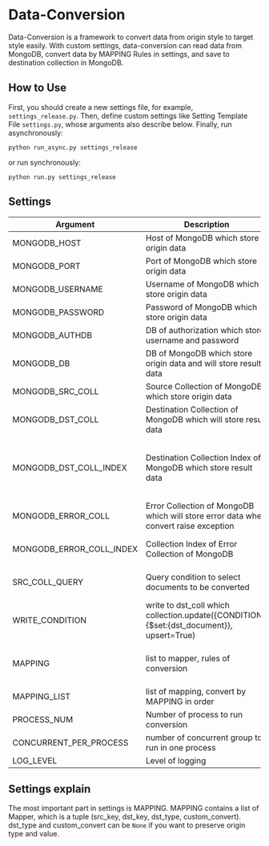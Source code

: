 # Data-Conversion

Data-Conversion is a framework to convert data from origin style to target style easily.
With custom settings, data-conversion can read data from MongoDB, convert
data by MAPPING Rules in settings, and save to destination collection in MongoDB.

## How to Use

First, you should create a new settings file, for example, `settings_release.py`.
Then, define custom settings like Setting Template File `settings.py`, whose arguments also describe below.
Finally, run asynchronously:

```
python run_async.py settings_release
```
or run synchronously:

```
python run.py settings_release
```


## Settings

| Argument                 | Description                                                                                | Value Example                                                                            |
|--------------------------|--------------------------------------------------------------------------------------------|------------------------------------------------------------------------------------------|
| MONGODB_HOST             | Host of MongoDB which store origin data                                                    | '127.0.0.1'                                                                              |
| MONGODB_PORT             | Port of MongoDB which store origin data                                                    | 27017                                                                                    |
| MONGODB_USERNAME         | Username of MongoDB which store origin data                                                | None / 'admin'                                                                           |
| MONGODB_PASSWORD         | Password of MongoDB which store origin data                                                | None / '123456'                                                                          |
| MONGODB_AUTHDB           | DB of authorization which store username and password                                      | 'admin'                                                                                  |
| MONGODB_DB               | DB of MongoDB which store origin data and will store result data                           | 'data'                                                                                   |
| MONGODB_SRC_COLL         | Source Collection of MongoDB which store origin data                                       | 'src_coll'                                                                               |
| MONGODB_DST_COLL         | Destination Collection of MongoDB which will store result data                             | 'dst_coll'                                                                               |
| MONGODB_DST_COLL_INDEX   | Destination Collection Index of MongoDB which store result data                            | [([('url', pymongo.ASCENDING)], {'unique':True}), ([('domain', pymongo.ASCENDING)], {})] |
| MONGODB_ERROR_COLL       | Error Collection of MongoDB which will store error data when convert raise exception       | 'error_coll'                                                                             |
| MONGODB_ERROR_COLL_INDEX | Collection Index of Error Collection of MongoDB                                            | [([('url', pymongo.ASCENDING)], {'unique': True})]                                       |
| SRC_COLL_QUERY           | Query condition to select documents to be converted                                        | { 'filter': {}, 'projection': None, 'start': 0, 'limit': 1000 }                          |
| WRITE_CONDITION          | write to dst_coll which collection.update({CONDITION}, {$set:{dst_document}}, upsert=True) | ['url']                                                                                  |
| MAPPING                  | list to mapper, rules of conversion                                                        | [Mapper('url', 'url', str, None)] // src_key, dst_key, dst_type, custom_convert_function |
| MAPPING_LIST             | list of mapping, convert by MAPPING in order                                               | [MAPPING1, MAPPING2]                                                                     |
| PROCESS_NUM              | Number of process to run conversion                                                        | 1                                                                                        |
| CONCURRENT_PER_PROCESS   | number of concurrent group to run in one process                                           | 100                                                                                      |
| LOG_LEVEL                | Level of logging                                                                           | logging.INFO                                                                             |

## Settings explain
The most important part in settings is MAPPING. MAPPING contains a list of Mapper,
which is a tuple (src_key, dst_key, dst_type, custom_convert).
dst_type and custom_convert can be `None` if you want to preserve origin type and value.
